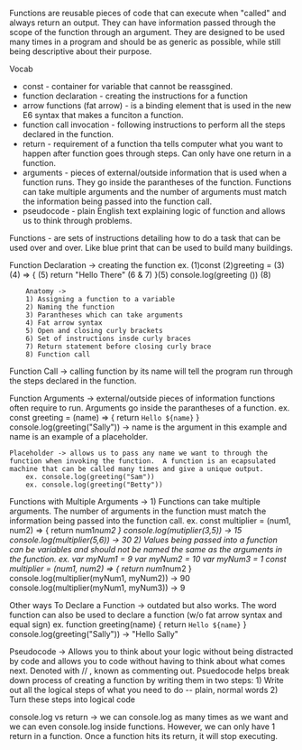 Functions are reusable pieces of code that can execute when "called" and always return an output.  They can have information passed through the scope of the function through an argument.  They are designed to be used many times in a program and should be as generic as possible, while still being descriptive about their purpose.

Vocab
- const - container for variable that cannot be reassgined.
- function declaration - creating the instructions for a function
- arrow functions (fat arrow) - is a binding element that is used in the new E6 syntax that makes a funciton a function.
- function call invocation - following instructions to perform all the steps declared in the function.
- return - requirement of a function tha tells computer what you want to happen after function goes through steps.  Can only have one return in a function.
- arguments - pieces of external/outside information that is used when a function runs.  They go inside the parantheses of the function.  Functions can take multiple arguments and the number of arguments must match the information being passed into the function call.
- pseudocode - plain English text explaining logic of function and allows us to think through problems.

Functions - are sets of instructions detailing how to do a task that can be used over and over.  Like blue print that can be used to build many buildings.

Function Declaration -> creating the function
    ex. (1)const (2)greeting = (3) (4) => { (5)
        return "Hello There" (6 & 7)
        }(5)
        console.log(greeting ()) (8)
    
        Anatomy ->
        1) Assigning a function to a variable
        2) Naming the function
        3) Parantheses which can take arguments
        4) Fat arrow syntax
        5) Open and closing curly brackets
        6) Set of instructions insde curly braces
        7) Return statement before closing curly brace
        8) Function call
Function Call -> calling function by its name will tell the program run through the steps declared in the function.

Function Arguments -> external/outside pieces of information functions often require to run.  Arguments go inside the parantheses of a function.
    ex. const greeting = (name) => {
        return `Hello ${name}`
    }
    console.log(greeting("Sally"))
    -> name is the argument in this example and name is an example of a placeholder.

    Placeholder -> allows us to pass any name we want to through the function when invoking the function.  A function is an ecapsulated machine that can be called many times and give a unique output.
        ex. console.log(greeting("Sam"))
        ex. console.log(greeting("Betty"))

Functions with Multiple Arguments -> 
    1) Functions can take multiple arguments.  The number of arguments in the function must match the information being passed into the function call.
        ex. const multiplier = (num1, num2) => {
            return num1*num2
        }
        console.log(mutiplier(3,5)) -> 15
        console.log(multiplier(5,6)) -> 30
    2) Values being passed into a function can be variables and should not be named the same as the arguments in the function.
        ex. var myNum1 = 9
            var myNum2 = 10
            var myNum3 = 1
            const multiplier = (num1, num2) => {
                return num1*num2
            }
            console.log(multiplier(myNum1, myNum2)) -> 90
            console.log(multiplier(myNum1, myNum3)) -> 9
    
Other ways To Declare a Function -> outdated but also works.  The word function can also be used to declare a function (w/o fat arrow syntax and equal sign)
    ex. function greeting(name) {
        return `Hello ${name}`
    }
    console.log(greeting("Sally")) -> "Hello Sally"

Pseudocode -> Allows you to think about your logic without being distracted by code and allows you to code without having to think about what comes next.  Denoted with // , known as commenting out.  Psuedocode helps break down process of creating a function by writing them in two steps:
    1) Write out all the logical steps of what you need to do -- plain, normal words
    2) Turn these steps into logical code

console.log vs return -> we can console.log as many times as we want and we can even console.log inside functions.  However, we can only have 1 return in a function.  Once a function hits its return, it will stop executing.


